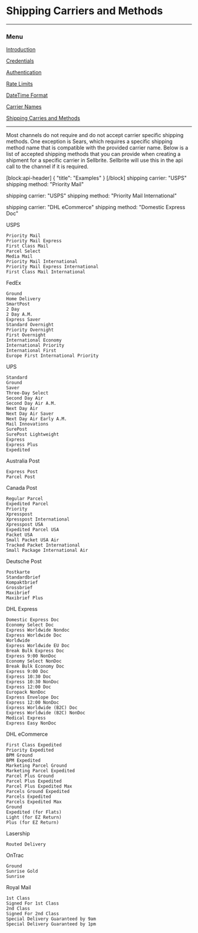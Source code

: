 # Shipping Carriers and Methods

---

### Menu

[Introduction](introduction)

[Credentials](credentials)

[Authentication](authentication)

[Rate Limits](rate-limits)

[DateTime Format](datetime-format)

[Carrier Names](carrier-names)

[Shipping Carries and Methods](shipping-carries)

---

Most channels do not require and do not accept carrier specific shipping methods. One exception is Sears, which requires a specific shipping method name that is compatible with the provided carrier name. Below is a list of accepted shipping methods that you can provide when creating a shipment for a specific carrier in Sellbrite. Sellbrite will use this in the api call to the channel if it is required.

[block:api-header]
{
  "title": "Examples"
}
[/block]
shipping carrier: "USPS"
shipping method: "Priority Mail"

shipping carrier: "USPS"
shipping method: "Priority Mail International"

shipping carrier: "DHL eCommerce"
shipping method: "Domestic Express Doc"

USPS
```
Priority Mail
Priority Mail Express
First Class Mail
Parcel Select
Media Mail
Priority Mail International
Priority Mail Express International
First Class Mail International
```

FedEx
```
Ground
Home Delivery
SmartPost
2 Day
2 Day A.M.
Express Saver
Standard Overnight
Priority Overnight
First Overnight
International Economy
International Priority
International First
Europe First International Priority
```

UPS
```
Standard
Ground
Saver
Three-Day Select
Second Day Air
Second Day Air A.M.
Next Day Air
Next Day Air Saver
Next Day Air Early A.M.
Mail Innovations
SurePost
SurePost Lightweight
Express
Express Plus
Expedited
```

Australia Post
```
Express Post
Parcel Post
```

Canada Post
```
Regular Parcel
Expedited Parcel
Priority
Xpresspost
Xpresspost International
Xpresspost USA
Expedited Parcel USA
Packet USA
Small Packet USA Air
Tracked Packet International
Small Package International Air
```

Deutsche Post
```
Postkarte
Standardbrief
Kompaktbrief
Grossbrief
Maxibrief
Maxibrief Plus
```

DHL Express
```
Domestic Express Doc
Economy Select Doc
Express Worldwide Nondoc
Express Worldwide Doc
Worldwide
Express Worldwide EU Doc
Break Bulk Express Doc
Express 9:00 NonDoc
Economy Select NonDoc
Break Bulk Economy Doc
Express 9:00 Doc
Express 10:30 Doc
Express 10:30 NonDoc
Express 12:00 Doc
Europack NonDoc
Express Envelope Doc
Express 12:00 NonDoc
Express Worldwide (B2C) Doc
Express Worldwide (B2C) NonDoc
Medical Express
Express Easy NonDoc
```

DHL eCommerce
```
First Class Expedited
Priority Expedited
BPM Ground
BPM Expedited
Marketing Parcel Ground
Marketing Parcel Expedited
Parcel Plus Ground
Parcel Plus Expedited
Parcel Plus Expedited Max
Parcels Ground Expedited
Parcels Expedited
Parcels Expedited Max
Ground
Expedited (for Flats)
Light (for EZ Return)
Plus (for EZ Return)
```

Lasership
```
Routed Delivery
```

OnTrac
```
Ground
Sunrise Gold
Sunrise
```

Royal Mail
```
1st Class
Signed For 1st Class
2nd Class
Signed For 2nd Class
Special Delivery Guaranteed by 9am
Special Delivery Guaranteed by 1pm
```


